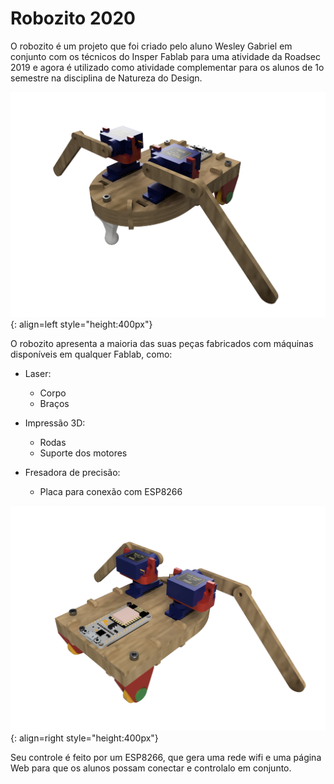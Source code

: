 # Robozito 2020


O robozito é um projeto que foi criado pelo aluno Wesley Gabriel em conjunto com os técnicos do Insper Fablab para uma atividade da Roadsec 2019 e agora é utilizado como atividade complementar para os alunos de 1o semestre na disciplina de Natureza do Design.

![RobozitoFrente](imgs/RobozitoFrente.png){: align=left  style="height:400px"}

O robozito apresenta a maioria das suas peças fabricados com máquinas disponíveis em qualquer Fablab, como:

 - Laser: 
    - Corpo
    - Braços
  
 - Impressão 3D:
    - Rodas
    - Suporte dos motores

 - Fresadora de precisão:
    - Placa para conexão com ESP8266
 
 
![](imgs/RobozitoTras.png){: align=right  style="height:400px"}

Seu controle é feito por um ESP8266, que gera uma rede wifi e uma página Web para que os alunos possam conectar e controlalo em conjunto. 
